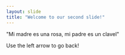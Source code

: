 ```yaml
---
layout: slide
title: "Welcome to our second slide!"
---
```

"Mi madre es una rosa, mi padre es un clavel"

Use the left arrow to go back!
